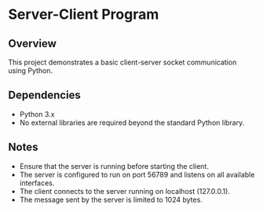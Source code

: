 # Server-Client Program

## Overview
This project demonstrates a basic client-server socket communication using Python.

## Dependencies
- Python 3.x
- No external libraries are required beyond the standard Python library.

## Notes
- Ensure that the server is running before starting the client.
- The server is configured to run on port 56789 and listens on all available interfaces.
- The client connects to the server running on localhost (127.0.0.1).
- The message sent by the server is limited to 1024 bytes.
